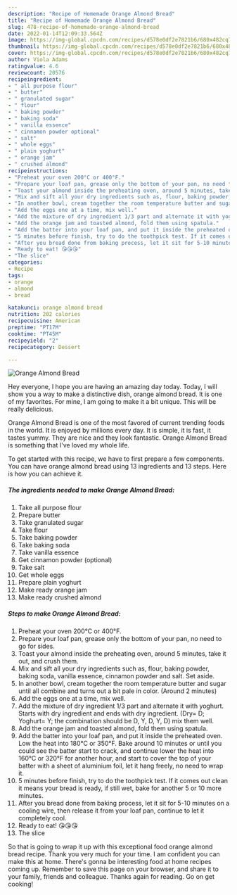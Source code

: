 ```yaml
---
description: "Recipe of Homemade Orange Almond Bread"
title: "Recipe of Homemade Orange Almond Bread"
slug: 478-recipe-of-homemade-orange-almond-bread
date: 2022-01-14T12:09:33.564Z
image: https://img-global.cpcdn.com/recipes/d578e0df2e7821b6/680x482cq70/orange-almond-bread-recipe-main-photo.jpg
thumbnail: https://img-global.cpcdn.com/recipes/d578e0df2e7821b6/680x482cq70/orange-almond-bread-recipe-main-photo.jpg
cover: https://img-global.cpcdn.com/recipes/d578e0df2e7821b6/680x482cq70/orange-almond-bread-recipe-main-photo.jpg
author: Viola Adams
ratingvalue: 4.6
reviewcount: 20576
recipeingredient:
- " all purpose flour"
- " butter"
- " granulated sugar"
- " flour"
- " baking powder"
- " baking soda"
- " vanilla essence"
- " cinnamon powder optional"
- " salt"
- " whole eggs"
- " plain yoghurt"
- " orange jam"
- " crushed almond"
recipeinstructions:
- "Preheat your oven 200°C or 400°F."
- "Prepare your loaf pan, grease only the bottom of your pan, no need to go for sides."
- "Toast your almond inside the preheating oven, around 5 minutes, take it out, and crush them."
- "Mix and sift all your dry ingredients such as, flour, baking powder, baking soda, vanilla essence, cinnamon powder and salt. Set aside."
- "In another bowl, cream together the room temperature butter and sugar until all combine and turns out a bit pale in color. (Around 2 minutes)"
- "Add the eggs one at a time, mix well."
- "Add the mixture of dry ingredient 1/3 part and alternate it with yoghurt. Starts with dry ingredient and ends with dry ingredient. (Dry= D; Yoghurt= Y; the combination should be D, Y, D, Y, D) mix them well."
- "Add the orange jam and toasted almond, fold them using spatula."
- "Add the batter into your loaf pan, and put it inside the preheated oven. Low the heat into 180°C or 350°F. Bake around 10 minutes or until you could see the batter start to crack, and continue lower the heat into 160°C or 320°F for another hour, and start to cover the top of your batter with a sheet of aluminium foil, let it hang freely, no need to wrap it."
- "5 minutes before finish, try to do the toothpick test. If it comes out clean it means your bread is ready, if still wet, bake for another 5 or 10 more minutes."
- "After you bread done from baking process, let it sit for 5-10 minutes on a cooling wire, then release it from your loaf pan, continue to let it completely cool."
- "Ready to eat! 😘😘😘"
- "The slice"
categories:
- Recipe
tags:
- orange
- almond
- bread

katakunci: orange almond bread 
nutrition: 202 calories
recipecuisine: American
preptime: "PT17M"
cooktime: "PT45M"
recipeyield: "2"
recipecategory: Dessert

---
```



![Orange Almond Bread](https://img-global.cpcdn.com/recipes/d578e0df2e7821b6/680x482cq70/orange-almond-bread-recipe-main-photo.jpg)

Hey everyone, I hope you are having an amazing day today. Today, I will show you a way to make a distinctive dish, orange almond bread. It is one of my favorites. For mine, I am going to make it a bit unique. This will be really delicious.

Orange Almond Bread is one of the most favored of current trending foods in the world. It is enjoyed by millions every day. It is simple, it is fast, it tastes yummy. They are nice and they look fantastic. Orange Almond Bread is something that I've loved my whole life.




To get started with this recipe, we have to first prepare a few components. You can have orange almond bread using 13 ingredients and 13 steps. Here is how you can achieve it.

<!--inarticleads1-->

##### The ingredients needed to make Orange Almond Bread:

1. Take  all purpose flour
1. Prepare  butter
1. Take  granulated sugar
1. Take  flour
1. Take  baking powder
1. Take  baking soda
1. Take  vanilla essence
1. Get  cinnamon powder (optional)
1. Take  salt
1. Get  whole eggs
1. Prepare  plain yoghurt
1. Make ready  orange jam
1. Make ready  crushed almond




<!--inarticleads2-->

##### Steps to make Orange Almond Bread:

1. Preheat your oven 200°C or 400°F.
1. Prepare your loaf pan, grease only the bottom of your pan, no need to go for sides.
1. Toast your almond inside the preheating oven, around 5 minutes, take it out, and crush them.
1. Mix and sift all your dry ingredients such as, flour, baking powder, baking soda, vanilla essence, cinnamon powder and salt. Set aside.
1. In another bowl, cream together the room temperature butter and sugar until all combine and turns out a bit pale in color. (Around 2 minutes)
1. Add the eggs one at a time, mix well.
1. Add the mixture of dry ingredient 1/3 part and alternate it with yoghurt. Starts with dry ingredient and ends with dry ingredient. (Dry= D; Yoghurt= Y; the combination should be D, Y, D, Y, D) mix them well.
1. Add the orange jam and toasted almond, fold them using spatula.
1. Add the batter into your loaf pan, and put it inside the preheated oven. Low the heat into 180°C or 350°F. Bake around 10 minutes or until you could see the batter start to crack, and continue lower the heat into 160°C or 320°F for another hour, and start to cover the top of your batter with a sheet of aluminium foil, let it hang freely, no need to wrap it.
1. 5 minutes before finish, try to do the toothpick test. If it comes out clean it means your bread is ready, if still wet, bake for another 5 or 10 more minutes.
1. After you bread done from baking process, let it sit for 5-10 minutes on a cooling wire, then release it from your loaf pan, continue to let it completely cool.
1. Ready to eat! 😘😘😘
1. The slice




So that is going to wrap it up with this exceptional food orange almond bread recipe. Thank you very much for your time. I am confident you can make this at home. There's gonna be interesting food at home recipes coming up. Remember to save this page on your browser, and share it to your family, friends and colleague. Thanks again for reading. Go on get cooking!
